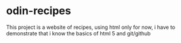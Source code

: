 # odin-recipes

This project is a website of recipes, using html only for now, i have to demonstrate that i know the basics of html 5 and git/github
